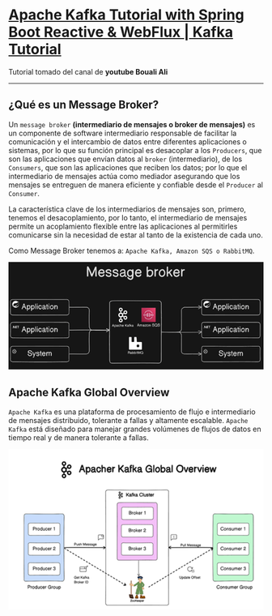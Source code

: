 # [Apache Kafka Tutorial with Spring Boot Reactive & WebFlux | Kafka Tutorial](https://www.youtube.com/watch?v=KQDTtvZMS9c)

Tutorial tomado del canal de **youtube Bouali Ali**

---

## ¿Qué es un Message Broker?

Un `message broker` **(intermediario de mensajes o broker de mensajes)** es un componente de software intermediario
responsable de facilitar la comunicación y el intercambio de datos entre diferentes aplicaciones o sistemas, por lo que
su función principal es desacoplar a los `Producers`, que son las aplicaciones que envían datos al `broker`
(intermediario), de los `Consumers`, que son las aplicaciones que reciben los datos; por lo que el intermediario de
mensajes actúa como mediador asegurando que los mensajes se entreguen de manera eficiente y confiable desde
el `Producer` al `Consumer`.

La característica clave de los intermediarios de mensajes son, primero, tenemos el desacoplamiento, por lo tanto, el
intermediario de mensajes permite un acoplamiento flexible entre las aplicaciones al permitirles comunicarse sin la
necesidad de estar al tanto de la existencia de cada uno.

Como Message Broker tenemos a: `Apache Kafka, Amazon SQS o RabbitMQ`.

![01.message_broker.png](assets/01.message_broker.png)

## Apache Kafka Global Overview

`Apache Kafka` es una plataforma de procesamiento de flujo e intermediario de mensajes distribuido, tolerante a fallas y
altamente escalable. `Apache Kafka` está diseñado para manejar grandes volúmenes de flujos de datos en tiempo real y de
manera tolerante a fallas.

![02.kafka_overview.png](assets/02.kafka_overview.png)